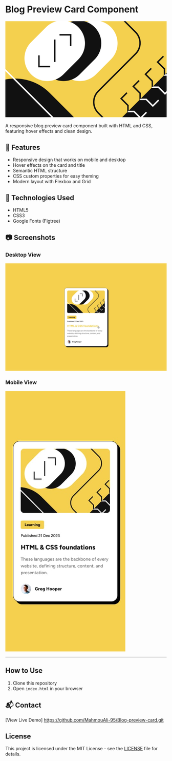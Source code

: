 # Blog Preview Card Component

![Project Preview](assets/images/illustration-article.svg)

A responsive blog preview card component built with HTML and CSS, featuring hover effects and clean design.

## 📌 Features

- Responsive design that works on mobile and desktop
- Hover effects on the card and title
- Semantic HTML structure
- CSS custom properties for easy theming
- Modern layout with Flexbox and Grid

## 🚀 Technologies Used

- HTML5
- CSS3
- Google Fonts (Figtree)

## 📷 Screenshots

### Desktop View
![Desktop Preview](design/active-states.jpg)

### Mobile View
![Mobile Preview](design/mobile-design.jpg)

---

## How to Use

1. Clone this repository
2. Open `index.html` in your browser

## 📬 Contact

[View Live Demo] https://github.com/MahmouAli-95/Blog-preview-card.git

## License

This project is licensed under the MIT License - see the [LICENSE](LICENSE) file for details.